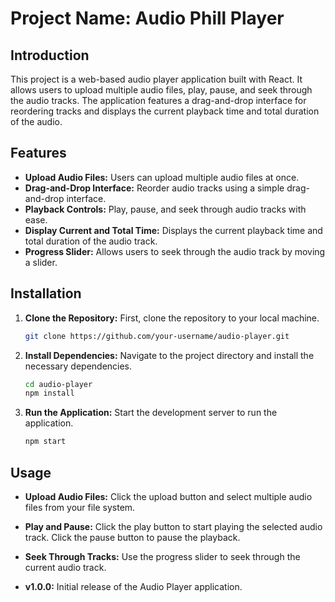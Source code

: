 # Project Name: Audio Phill Player

## Introduction
This project is a web-based audio player application built with React. It allows users to upload multiple audio files, play, pause, and seek through the audio tracks. The application features a drag-and-drop interface for reordering tracks and displays the current playback time and total duration of the audio.

## Features
- **Upload Audio Files:** Users can upload multiple audio files at once.
- **Drag-and-Drop Interface:** Reorder audio tracks using a simple drag-and-drop interface.
- **Playback Controls:** Play, pause, and seek through audio tracks with ease.
- **Display Current and Total Time:** Displays the current playback time and total duration of the audio track.
- **Progress Slider:** Allows users to seek through the audio track by moving a slider.

## Installation
1. **Clone the Repository:** First, clone the repository to your local machine.
   ```bash
   git clone https://github.com/your-username/audio-player.git
   ```
2. **Install Dependencies:** Navigate to the project directory and install the necessary dependencies.
   ```bash
   cd audio-player
   npm install
   ```
3. **Run the Application:** Start the development server to run the application.
   ```bash
   npm start
   ```

## Usage
- **Upload Audio Files:** Click the upload button and select multiple audio files from your file system.
- **Play and Pause:** Click the play button to start playing the selected audio track. Click the pause button to pause the playback.
- **Seek Through Tracks:** Use the progress slider to seek through the current audio track.


- **v1.0.0:** Initial release of the Audio Player application.

